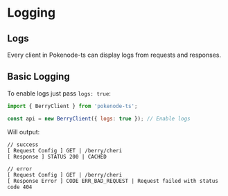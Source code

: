 # Logging

## Logs

Every client in Pokenode-ts can display logs from requests and responses.

## Basic Logging

To enable logs just pass `logs: true`:

```js
import { BerryClient } from 'pokenode-ts';

const api = new BerryClient({ logs: true }); // Enable logs
```

Will output:

```
// success
[ Request Config ] GET | /berry/cheri
[ Response ] STATUS 200 | CACHED

// error
[ Request Config ] GET | /berry/cheri
[ Response Error ] CODE ERR_BAD_REQUEST | Request failed with status code 404
```
